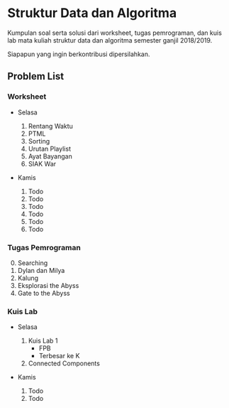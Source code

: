 # Struktur Data dan Algoritma

Kumpulan soal serta solusi dari worksheet, tugas pemrograman, dan kuis lab mata kuliah struktur data dan algoritma semester ganjil 2018/2019.

Siapapun yang ingin berkontribusi dipersilahkan.

## Problem List

### Worksheet

- Selasa

  1. Rentang Waktu
  2. PTML
  3. Sorting
  4. Urutan Playlist
  5. Ayat Bayangan
  6. SIAK War

- Kamis
  1. Todo
  2. Todo
  3. Todo
  4. Todo
  5. Todo
  6. Todo

### Tugas Pemrograman

0. Searching
1. Dylan dan Milya
1. Kalung
1. Eksplorasi the Abyss
1. Gate to the Abyss

### Kuis Lab

- Selasa

  1. Kuis Lab 1
     - FPB
     - Terbesar ke K
  2. Connected Components

- Kamis
  1. Todo
  2. Todo
